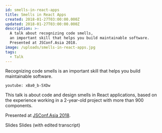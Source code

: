 ```yaml
---
id: smells-in-react-apps
title: Smells in React Apps
created: 2018-01-27T03:00:00.000Z
updated: 2018-01-27T03:00:00.000Z
description: >-
  A talk about recognizing code smells,
  an important skill that helps you build maintainable software.
  Presented at JSConf.Asia 2018.
image: /uploads/smells-in-react-apps.jpg
tags:
  - Talk
---
```


Recognizing code smells is an important skill that helps you build
maintainable software.

`youtube: xBa0_b-5XDw`

This talk is about code and design smells in React applications, based
on the experience working in a 2-year-old project with more than 900
components.

Presented at [JSConf.Asia 2018](https://2018.jsconf.asia/).

<call-to-action href="https://speakerdeck.com/dtinth/smells-in-react-apps">
  Slides
</call-to-action>

<call-to-action href="https://speakerdeck.com/dtinth/smells-in-react-apps-with-edited-transcript">
  Slides (with edited transcript)
</call-to-action>

